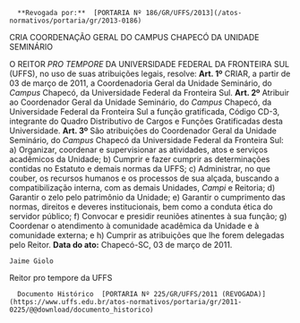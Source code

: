       **Revogada por:**  [PORTARIA Nº 186/GR/UFFS/2013](/atos-normativos/portaria/gr/2013-0186) 

   CRIA COORDENAÇÃO GERAL DO CAMPUS CHAPECÓ DA UNIDADE SEMINÁRIO  

 O REITOR *PRO TEMPORE*  DA UNIVERSIDADE FEDERAL DA FRONTEIRA SUL (UFFS), no uso de suas atribuições legais, resolve:   **Art. 1º**  CRIAR, a partir de 03 de março de 2011, a Coordenadoria Geral da Unidade Seminário, do *Campus*  Chapecó, da Universidade Federal da Fronteira Sul.   **Art. 2º**  Atribuir ao Coordenador Geral da Unidade Seminário, do *Campus*  Chapecó, da Universidade Federal da Fronteira Sul a função gratificada, Código CD-3, integrante do Quadro Distributivo de Cargos e Funções Gratificadas desta Universidade.   **Art. 3º**  São atribuições do Coordenador Geral da Unidade Seminário, do *Campus*  Chapecó da Universidade Federal da Fronteira Sul: a) Organizar, coordenar e supervisionar as atividades, atos e serviços acadêmicos da Unidade; b) Cumprir e fazer cumprir as determinações contidas no Estatuto e demais normas da UFFS; c) Administrar, no que couber, os recursos humanos e os processos de sua alçada, buscando a compatibilização interna, com as demais Unidades, *Campi*  e Reitoria; d) Garantir o zelo pelo patrimônio da Unidade; e) Garantir o cumprimento das normas, direitos e deveres institucionais, bem como a conduta ética do servidor público; f) Convocar e presidir reuniões atinentes à sua função; g) Coordenar o atendimento à comunidade acadêmica da Unidade e à comunidade externa; e h) Cumprir as atribuições que lhe forem delegadas pelo Reitor.      **Data do ato:** Chapecó-SC, 03 de março de 2011.   
 

    Jaime Giolo    
 Reitor pro tempore da UFFS 

      Documento Histórico  [PORTARIA Nº 225/GR/UFFS/2011 (REVOGADA)](https://www.uffs.edu.br/atos-normativos/portaria/gr/2011-0225/@@download/documento_historico)     
      